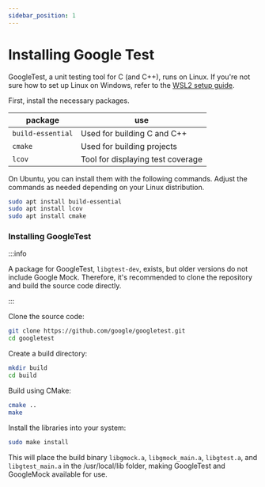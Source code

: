 ```yaml
---
sidebar_position: 1
---
```


# Installing Google Test

GoogleTest, a unit testing tool for C (and C++), runs on Linux. If you're not sure how to set up Linux on Windows, refer to the [WSL2 setup guide](./wsl.md).

First, install the necessary packages.

|package|use|
|-|-|
|`build-essential`|Used for building C and C++|
|`cmake`|Used for building projects|
|`lcov`|Tool for displaying test coverage|

On Ubuntu, you can install them with the following commands. Adjust the commands as needed depending on your Linux distribution.

```bash title=""
sudo apt install build-essential
sudo apt install lcov
sudo apt install cmake
```

### Installing GoogleTest

:::info

A package for GoogleTest, `libgtest-dev`, exists, but older versions do not include Google Mock. Therefore, it's recommended to clone the repository and build the source code directly.

:::

Clone the source code:

```bash
git clone https://github.com/google/googletest.git
cd googletest
```

Create a build directory:

```bash
mkdir build
cd build
```

Build using CMake:

```bash
cmake ..
make
```

Install the libraries into your system:

```bash
sudo make install
```

This will place the build binary `libgmock.a`, `libgmock_main.a`, `libgtest.a`, and `libgtest_main.a` in the /usr/local/lib folder, making GoogleTest and GoogleMock available for use.